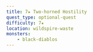 ```yaml
---
title: 7★ Two-horned Hostility
quest_type: optional-quest
difficulty: 7★
location: wildspire-waste
monsters:
    - black-diablos
---
```

